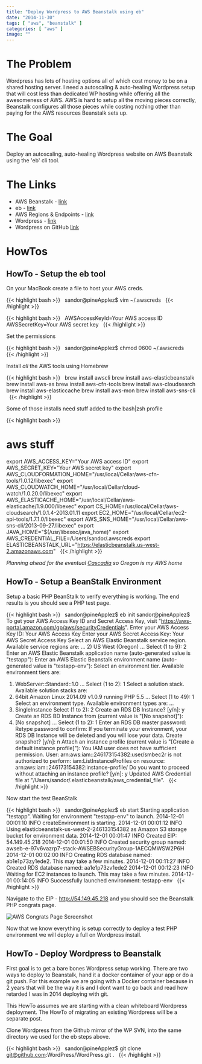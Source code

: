 ```yaml
---
title: "Deploy Wordpress to AWS Beanstalk using eb"
date: "2014-11-30"
tags: [ "aws", "beanstalk" ]
categories: [ "aws" ]
image: ""
---
```


# The Problem
Wordpress has lots of hosting options all of which cost money to be on a shared hosting server.  I need a autoscaling & auto-healing Wordpress setup that will cost less than dedicated WP hosting while offering all the awesomeness of AWS.  AWS is hard to setup all the moving pieces correctly, Beanstalk configures all those pieces while costing nothing other than paying for the AWS resources Beanstalk sets up.

# The Goal

Deploy an autoscaling, auto-healing Wordpress website on AWS Beanstalk using the 'eb' cli tool.  


# The Links

  - AWS Beanstalk - [link](http://docs.aws.amazon.com/elasticbeanstalk/latest/dg/Welcome.html)
  - eb - [link](http://docs.aws.amazon.com/elasticbeanstalk/latest/dg/command-reference-get-started.html)
  - AWS Regions & Endpoints - [link](http://docs.aws.amazon.com/general/latest/gr/rande.html)
  - Wordpress - [link](https://wordpress.org)
  - Wordpress on GitHub [link](https://github.com/WordPress/WordPress)

# HowTos

## HowTo - Setup the eb tool

On your MacBook create a file to host your AWS creds.

{{< highlight bash >}}
&nbsp;
sandor@pineApplez$ vim ~/.awscreds
&nbsp;
{{< /highlight >}}

{{< highlight bash >}}
&nbsp;
AWSAccessKeyId=Your AWS access ID
AWSSecretKey=Your AWS secret key
&nbsp;
{{< /highlight >}}

Set the permissions

{{< highlight bash >}}
&nbsp;
sandor@pineApplez$ chmod 0600 ~/.awscreds
&nbsp;
{{< /highlight >}}

Install *all* the AWS tools using Homebrew

{{< highlight bash >}}
&nbsp;
brew install awscli
brew install aws-elasticbeanstalk
brew install aws-as
brew install aws-cfn-tools
brew install aws-cloudsearch
brew install aws-elasticcache
brew install aws-mon
brew install aws-sns-cli
&nbsp;
{{< /highlight >}}

Some of those installs need stuff added to the bash|zsh profile

{{< highlight bash >}}
&nbsp;
# aws stuff
export AWS_ACCESS_KEY="Your AWS access ID"
export AWS_SECRET_KEY="Your AWS secret key"
export AWS_CLOUDFORMATION_HOME="/usr/local/Cellar/aws-cfn-tools/1.0.12/libexec"
export AWS_CLOUDWATCH_HOME="/usr/local/Cellar/cloud-watch/1.0.20.0/libexec"
export AWS_ELASTICACHE_HOME="/usr/local/Cellar/aws-elasticache/1.9.000/libexec"
export CS_HOME=/usr/local/Cellar/aws-cloudsearch/1.0.1.4-2013.01.11
export EC2_HOME="/usr/local/Cellar/ec2-api-tools/1.7.1.0/libexec"
export AWS_SNS_HOME="/usr/local/Cellar/aws-sns-cli/2013-09-27/libexec"
export JAVA_HOME="$(/usr/libexec/java_home)"
export AWS_CREDENTIAL_FILE=/Users/sandor/.awscreds
export ELASTICBEANSTALK_URL="https://elasticbeanstalk.us-west-2.amazonaws.com"
&nbsp;
{{< /highlight >}}

*Planning ahead for the eventual [Cascadia](https://en.wikipedia.org/wiki/Cascadia_%28independence_movement%29) so Oregon is my AWS home*

## HowTo - Setup a BeanStalk Environment

Setup a basic PHP BeanStalk to verify everything is working.  The end results is you should see a PHP test page.

{{< highlight bash >}}
&nbsp;
sandor@pineApplez$ eb init
sandor@pineApplez$ To get your AWS Access Key ID and Secret Access Key,
  visit "https://aws-portal.amazon.com/gp/aws/securityCredentials".
Enter your AWS Access Key ID: Your AWS Access Key
Enter your AWS Secret Access Key: Your AWS Secret Access Key
Select an AWS Elastic Beanstalk service region.
Available service regions are:
…
2) US West (Oregon)
...
Select (1 to 9): 2
Enter an AWS Elastic Beanstalk application name (auto-generated value is "testapp"):
Enter an AWS Elastic Beanstalk environment name (auto-generated value is "testapp-env"):
Select an environment tier.
Available environment tiers are:
1) WebServer::Standard::1.0
...
Select (1 to 2): 1
Select a solution stack.
Available solution stacks are:
1) 64bit Amazon Linux 2014.09 v1.0.9 running PHP 5.5
…
Select (1 to 49): 1
Select an environment type.
Available environment types are:
...
2) SingleInstance
Select (1 to 2): 2
Create an RDS DB Instance? [y/n]: y
Create an RDS BD Instance from (current value is "[No snapshot]"):
1) [No snapshot]
...
Select (1 to 2): 1
Enter an RDS DB master password:
Retype password to confirm:
If you terminate your environment, your RDS DB Instance will be deleted and you will lose your data.
Create snapshot? [y/n]: n
Attach an instance profile (current value is "[Create a default instance profile]"):
You IAM user does not have sufficient permission. User: arn:aws:iam::246173154382:user/smbec2r is not authorized to perform: iam:ListInstanceProfiles on resource: arn:aws:iam::246173154382:instance-profile/
Do you want to proceed without attaching an instance profile? [y/n]: y
Updated AWS Credential file at "/Users/sandor/.elasticbeanstalk/aws_credential_file".
&nbsp;
{{< /highlight >}}

Now start the test BeanStalk

{{< highlight bash >}}
&nbsp;
sandor@pineApplez$ eb start
Starting application "testapp".
Waiting for environment "testapp-env" to launch.
2014-12-01 00:01:10	INFO	createEnvironment is starting.
2014-12-01 00:01:12	INFO	Using elasticbeanstalk-us-west-2-246133154382 as Amazon S3 storage bucket for environment data.
2014-12-01 00:01:47	INFO	Created EIP: 54.149.45.218
2014-12-01 00:01:50	INFO	Created security group named: awseb-e-97v6vazrp7-stack-AWSEBSecurityGroup-1AECQMWSW2P6H
2014-12-01 00:02:00	INFO	Creating RDS database named: ab1e1p73zy1ede2. This may take a few minutes.
2014-12-01 00:11:27	INFO	Created RDS database named: aa1e1p73zv1ede2
2014-12-01 00:12:23	INFO	Waiting for EC2 instances to launch. This may take a few minutes.
2014-12-01 00:14:05	INFO	Successfully launched environment: testapp-env
&nbsp;
{{< /highlight >}}

Navigate to the EIP - http://54.149.45.218 and you should see the Beanstalk PHP congrats page.

![AWS Congrats Page Screenshot](https://dl.dropboxusercontent.com/u/6735750/WebHostPics/AWSCongratsScreen.png)

Now that we know everything is setup correctly to deploy a test PHP environment we will deploy a full on Wordpress install.

## HowTo - Deploy Wordpress to Beanstalk

First goal is to get a bare bones Wordpress setup working.  There are two ways to deploy to Beanstalk, hand it a docker container of your app or do a git push.  For this example we are going with a Docker container because in 2 years that will be the way it is and I dont want to go back and read how retarded I was in 2014 deploying with git.

This HowTo assumes we are starting with a clean whiteboard Wordpress deployment.  The HowTo of migrating an existing Wordpress will be a separate post.

Clone Wordpress from the Github mirror of the WP SVN, into the same directory we used for the eb steps above.

{{< highlight bash >}}
&nbsp;
sandor@pineApplez$ git clone git@github.com:WordPress/WordPress.git .
&nbsp;
{{< /highlight >}}
